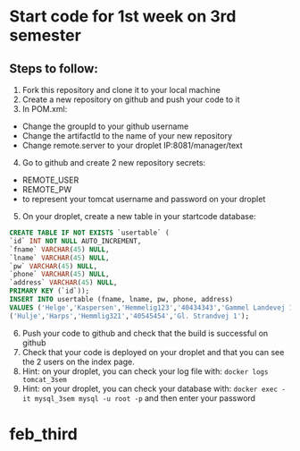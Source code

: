# Start code for 1st week on 3rd semester
## Steps to follow:
1. Fork this repository and clone it to your local machine
2. Create a new repository on github and push your code to it
3. In POM.xml:
  - Change the groupId to your github username
  - Change the artifactId to the name of your new repository
  - Change remote.server to your droplet IP:8081/manager/text
4. Go to github and create 2 new repository secrets:
  - REMOTE_USER
  - REMOTE_PW
  - to represent your tomcat username and password on your droplet
5. On your droplet, create a new table in your startcode database:
```sql
CREATE TABLE IF NOT EXISTS `usertable` (
`id` INT NOT NULL AUTO_INCREMENT,
`fname` VARCHAR(45) NULL,
`lname` VARCHAR(45) NULL,
`pw` VARCHAR(45) NULL,
`phone` VARCHAR(45) NULL,
`address` VARCHAR(45) NULL,
PRIMARY KEY (`id`));
INSERT INTO usertable (fname, lname, pw, phone, address) 
VALUES ('Helge','Kaspersen','Hemmelig123','40434343','Gammel Landevej 1'),
('Hulje','Harps','Hemmlig321','40545454','Gl. Strandvej 1');
```
6. Push your code to github and check that the build is successful on github
7. Check that your code is deployed on your droplet and that you can see the 2 users on the index page.
8. Hint: on your droplet, you can check your log file with: `docker logs tomcat_3sem`
9. Hint: on your droplet, you can check your database with: `docker exec -it mysql_3sem mysql -u root -p` and then enter your password

# feb_third
